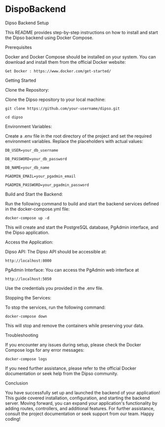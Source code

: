 # DispoBackend

Dipso Backend Setup

This README provides step-by-step instructions on how to install and start the Dipso backend using Docker Compose.

Prerequisites

Docker and Docker Compose should be installed on your system. You can download and install them from the official Docker website: 
		
  	Get Docker : https://www.docker.com/get-started/

Getting Started

Clone the Repository:

Clone the Dipso repository to your local machine:

 	git clone https://github.com/your-username/dipso.git

	cd dipso


Environment Variables:

Create a .env file in the root directory of the project and set the required environment variables. Replace the placeholders with actual values:

	DB_USER=your_db_username

	DB_PASSWORD=your_db_password

	DB_NAME=your_db_name

	PGADMIN_EMAIL=your_pgadmin_email

	PGADMIN_PASSWORD=your_pgadmin_password

Build and Start the Backend:

Run the following command to build and start the backend services defined in the docker-compose.yml file:

	docker-compose up -d

This will create and start the PostgreSQL database, PgAdmin interface, and the Dipso application.

Access the Application:

Dipso API: The Dipso API should be accessible at:  

	http://localhost:8000

PgAdmin Interface: You can access the PgAdmin web interface at 

	http://localhost:5050 
 
Use the credentials you provided in the .env file.

Stopping the Services:

To stop the services, run the following command:

	docker-compose down

This will stop and remove the containers while preserving your data.

Troubleshooting

If you encounter any issues during setup, please check the Docker Compose logs for any error messages:

	docker-compose logs

If you need further assistance, please refer to the official Docker documentation or seek help from the Dipso community.

Conclusion

You have successfully set up and launched the backend of your application! This guide covered installation, configuration, and starting the backend server. Moving forward, you can expand your application's functionality by adding routes, controllers, and additional features.
For further assistance, consult the project documentation or seek support from our team. Happy coding! 

